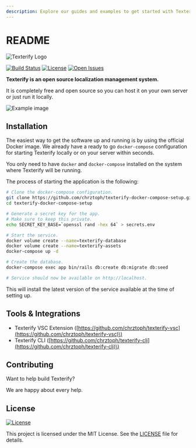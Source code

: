 ```yaml
---
description: Explore our guides and examples to get started with Texterify.
---
```


# README

![Texterify Logo](https://raw.github.com/chrztoph/texterify/screenshots/logo.svg?sanitize=true)

[![Build Status](https://travis-ci.org/chrztoph/texterify.svg?branch=master)](https://travis-ci.org/chrztoph/texterify) [![License](https://img.shields.io/github/license/chrztoph/texterify.svg)](https://img.shields.io/github/license/chrztoph/texterify.svg) [![Open Issues](https://img.shields.io/github/issues-raw/chrztoph/texterify.svg)](https://img.shields.io/github/issues-raw/chrztoph/texterify.svg)

**Texterify is an open source localization management system.**

It is completely free and open source so you can host it on your own server or just run it locally.

![Example image](https://raw.github.com/chrztoph/texterify/screenshots/example.png)

## Installation

The easiest way to get the software up and running is by using the official Docker image. We already have a ready to go `docker-compose` configuration for starting Texterify locally or on your server within seconds.

You only need to have `docker` and `docker-compose` installed on the system where Texterify will be running.

The process of starting the application is the following:

```bash
# Clone the docker-compose configuration.
git clone https://github.com/chrztoph/texterify-docker-compose-setup.git
cd texterify-docker-compose-setup

# Generate a secret key for the app.
# Make sure to keep this private.
echo SECRET_KEY_BASE=`openssl rand -hex 64` > secrets.env

# Start the service.
docker volume create --name=texterify-database
docker volume create --name=texterify-assets
docker-compose up -d

# Create the database.
docker-compose exec app bin/rails db:create db:migrate db:seed

# Service should now be available on http://localhost.
```

This will install the latest version of the service available at the time of setting up.

## Tools & Integrations

* Texterify VSC Extension \([https://github.com/chrztoph/texterify-vsc](https://github.com/chrztoph/texterify-vsc)\)
* Texterify CLI \([https://github.com/chrztoph/texterify-cli](https://github.com/chrztoph/texterify-cli)\)

## Contributing

Want to help build Texterify?

We are happy about every help.

## License

[![License](https://img.shields.io/github/license/chrztoph/texterify.svg)](https://img.shields.io/github/license/chrztoph/texterify.svg)

This project is licensed under the MIT License. See the [LICENSE](https://github.com/chrztoph/texterify/tree/a767e680eddbdcfcc697b1efb058488acbb8182f/LICENSE/README.md) file for details.

